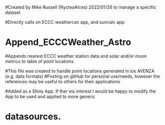 #Created by Mike Russell (NycteaAlces) 2022/01/26 to manage a specific dataset

#Directly calls on ECCC weathercan app, and suncalc app.

# Append_ECCCWeather_Astro
#Appends nearest ECCC weather station data and solar and/or moon metrics to table of point locations


#This file was created to handle point locations generated in ios AVENZA (e.g. data formats)
#Posting on gitHub for personal use/needs, however the references may be useful to others for their applications

#Added as a Shiny App. If ther eis interest I would be happy to modify the App to be used and applied to more generic 
# datasources.
